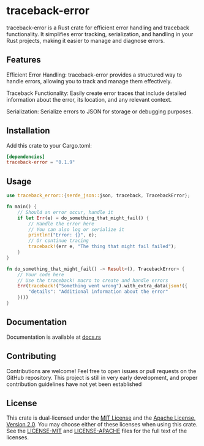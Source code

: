 # traceback-error

traceback-error is a Rust crate for efficient error handling and traceback functionality. It simplifies error tracking, serialization, and handling in your Rust projects, making it easier to manage and diagnose errors.

## Features

Efficient Error Handling: traceback-error provides a structured way to handle errors, allowing you to track and manage them effectively.

Traceback Functionality: Easily create error traces that include detailed information about the error, its location, and any relevant context.

Serialization: Serialize errors to JSON for storage or debugging purposes.

## Installation

Add this crate to your Cargo.toml:

```toml
[dependencies]
traceback-error = "0.1.9"
```

## Usage

```rust
use traceback_error::{serde_json::json, traceback, TracebackError};

fn main() {
    // Should an error occur, handle it
    if let Err(e) = do_something_that_might_fail() {
        // Handle the error here
        // You can also log or serialize it
        println!("Error: {}", e);
        // Or continue tracing
        traceback!(err e, "The thing that might fail failed");
    }
}

fn do_something_that_might_fail() -> Result<(), TracebackError> {
    // Your code here
    // Use the traceback! macro to create and handle errors
    Err(traceback!("Something went wrong").with_extra_data(json!({
        "details": "Additional information about the error"
    })))
}
```

## Documentation

Documentation is available at [docs.rs](https://docs.rs/traceback-error/latest/traceback_error/)

## Contributing

Contributions are welcome! Feel free to open issues or pull requests on the GitHub repository.
This project is still in very early development, and proper contribution guidelines have not yet been established

## License

This crate is dual-licensed under the [MIT License](LICENSE-MIT) and the [Apache License, Version 2.0](LICENSE-APACHE). You may choose either of these licenses when using this crate. See the [LICENSE-MIT](LICENSE-MIT) and [LICENSE-APACHE](LICENSE-APACHE) files for the full text of the licenses.

